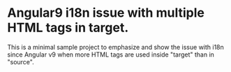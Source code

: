 # Angular9 i18n issue with multiple HTML tags in target.

This is a minimal sample project to emphasize and show the issue with i18n since Angular v9 when more HTML tags are used inside "target" than in "source".
